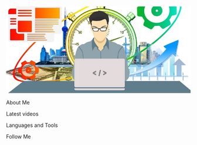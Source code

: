 [![Header](https://github.com/JB1qa/JB1qa/blob/main/assets/png.png)](https://www.upwork.com/freelancers/~0138365458ec207a4c)


 About Me


Latest videos

Languages and Tools

Follow Me 


[def]: https://github.com/JB1qa/JB1qa/blob/main/assets/png.png